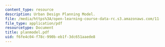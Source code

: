 ```yaml
---
content_type: resource
description: Urban Design Planning Model.
file: /media/https%3A/open-learning-course-data-rc.s3.amazonaws.com/11-943-special-studies-in-urban-studies-and-planning-the-cardener-river-corridor-workshop-fall-2001/f6fe4c04f78c990beb1f3dc651aaede8_planmodel.pdf
file_type: application/pdf
resourcetype: Document
title: planmodel.pdf
uid: f6fe4c04-f78c-990b-eb1f-3dc651aaede8
---
```

